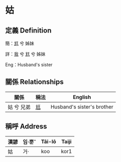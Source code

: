 # 姑
## 定義 Definition
簡：[尪](member17.md) 兮 姊妹

詳：[我](member1.md) 兮 [尪](member17.md) 兮 姊妹

Eng：Husband's sister

## 關係 Relationships

關係 | 稱法 | English
--- | --- | --- 
姑 兮 兄弟 | [尪](member17.md) | Husband's sister's brother


## 稱呼 Address

漢諺 | 임·뿐ˆ | Tâi-lô | Taiji
--- | --- | --- | --- 
姑 | 거· | koo | kor1 

